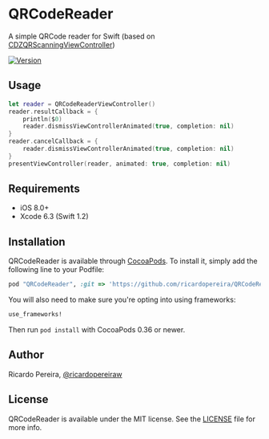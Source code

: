 # QRCodeReader

A simple QRCode reader for Swift (based on [CDZQRScanningViewController](https://github.com/cdzombak/CDZQRScanningViewController))

[![Version](https://img.shields.io/cocoapods/v/QRCodeReader.svg?style=flat)](http://cocoapods.org/pods/QRCodeReader)

## Usage

```swift
let reader = QRCodeReaderViewController()
reader.resultCallback = {
    println($0)
    reader.dismissViewControllerAnimated(true, completion: nil)
}
reader.cancelCallback = {
    reader.dismissViewControllerAnimated(true, completion: nil)
}
presentViewController(reader, animated: true, completion: nil)
```

## Requirements

* iOS 8.0+
* Xcode 6.3 (Swift 1.2)

## Installation

QRCodeReader is available through [CocoaPods](http://cocoapods.org). To install
it, simply add the following line to your Podfile:

```ruby
pod "QRCodeReader", :git => 'https://github.com/ricardopereira/QRCodeReader.git'
```

You will also need to make sure you're opting into using frameworks:

```ruby
use_frameworks!
```

Then run `pod install` with CocoaPods 0.36 or newer.

## Author

Ricardo Pereira, [@ricardopereiraw](https://twitter.com/ricardopereiraw)

## License

QRCodeReader is available under the MIT license. See the [LICENSE] file for more info.

[LICENSE]: /LICENSE

